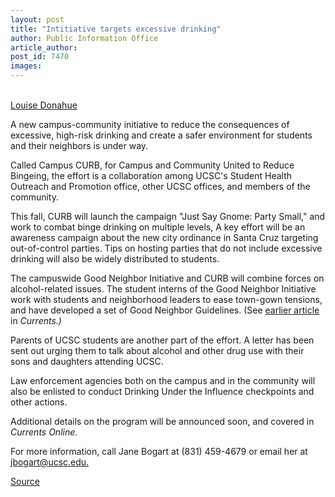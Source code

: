 ```yaml
---
layout: post
title: "Intitiative targets excessive drinking"
author: Public Information Office
article_author: 
post_id: 7470
images:
---
```


<a name="content" id="content"></a><br>
<a href="mailto:ldonahue@ucsc.edu">Louise Donahue</a>
<p>
  <a name="OLE_LINK11" id="OLE_LINK11">A new campus-community initiative to reduce the consequences of excessive, high-risk drinking and create a safer environment for students and their neighbors is under way.</a>
</p>
<p>
  Called Campus CURB, for Campus and Community United to Reduce Bingeing, the effort is a collaboration among UCSC's Student Health Outreach and Promotion office, other UCSC offices, and members of the community.
</p>
<p>
  This fall, CURB will launch the campaign "Just Say Gnome: Party Small," and work to combat binge drinking on multiple levels, A key effort will be an awareness campaign about the new city ordinance in Santa Cruz targeting out-of-control parties. Tips on hosting parties that do not include excessive drinking will also be widely distributed to students.
</p>
<p>
  The campuswide Good Neighbor Initiative and CURB will combine forces on alcohol-related issues. The student interns of the Good Neighbor Initiative work with students and neighborhood leaders to ease town-gown tensions, and have developed a set of Good Neighbor Guidelines. (See <a href="http://currents.ucsc.edu/04-05/04-25/neighbors.asp">earlier article</a> in <i>Currents.)</i>
</p>
<p>
  Parents of UCSC students are another part of the effort. A letter has been sent out urging them to talk about alcohol and other drug use with their sons and daughters attending UCSC.
</p>
<p>
  Law enforcement agencies both on the campus and in the community will also be enlisted to conduct Drinking Under the Influence checkpoints and other actions.
</p>
<p>
  Additional details on the program will be announced soon, and covered in <i>Currents Online.</i>
</p>
<p>
  For more information, call Jane Bogart at (831) 459-4679 or email her at <a href="mailto:jbogart@ucsc.edu">jbogart@ucsc.edu.</a>
</p>
<p><a href="http://www1.ucsc.edu/currents/05-06/10-03/curb.asp" title="Permalink to curb">Source</a></p>
